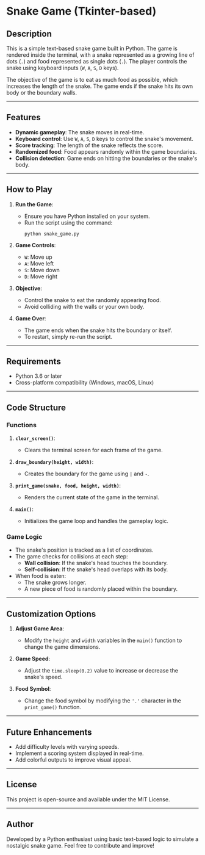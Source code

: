 # Snake Game (Tkinter-based)

## **Description**
This is a simple text-based snake game built in Python. The game is rendered inside the terminal, with a snake represented as a growing line of dots (`.`) and food represented as single dots (`.`). The player controls the snake using keyboard inputs (`W`, `A`, `S`, `D` keys).

The objective of the game is to eat as much food as possible, which increases the length of the snake. The game ends if the snake hits its own body or the boundary walls.

---

## **Features**
- **Dynamic gameplay**: The snake moves in real-time.
- **Keyboard control**: Use `W`, `A`, `S`, `D` keys to control the snake's movement.
- **Score tracking**: The length of the snake reflects the score.
- **Randomized food**: Food appears randomly within the game boundaries.
- **Collision detection**: Game ends on hitting the boundaries or the snake's body.

---

## **How to Play**
1. **Run the Game**:
   - Ensure you have Python installed on your system.
   - Run the script using the command:
     ```
     python snake_game.py
     ```

2. **Game Controls**:
   - `W`: Move up
   - `A`: Move left
   - `S`: Move down
   - `D`: Move right

3. **Objective**:
   - Control the snake to eat the randomly appearing food.
   - Avoid colliding with the walls or your own body.

4. **Game Over**:
   - The game ends when the snake hits the boundary or itself.
   - To restart, simply re-run the script.

---

## **Requirements**
- Python 3.6 or later
- Cross-platform compatibility (Windows, macOS, Linux)

---

## **Code Structure**
### **Functions**
1. **`clear_screen()`**:
   - Clears the terminal screen for each frame of the game.

2. **`draw_boundary(height, width)`**:
   - Creates the boundary for the game using `|` and `-`.

3. **`print_game(snake, food, height, width)`**:
   - Renders the current state of the game in the terminal.

4. **`main()`**:
   - Initializes the game loop and handles the gameplay logic.

### **Game Logic**
- The snake's position is tracked as a list of coordinates.
- The game checks for collisions at each step:
  - **Wall collision**: If the snake's head touches the boundary.
  - **Self-collision**: If the snake's head overlaps with its body.
- When food is eaten:
  - The snake grows longer.
  - A new piece of food is randomly placed within the boundary.

---

## **Customization Options**
1. **Adjust Game Area**:
   - Modify the `height` and `width` variables in the `main()` function to change the game dimensions.

2. **Game Speed**:
   - Adjust the `time.sleep(0.2)` value to increase or decrease the snake's speed.

3. **Food Symbol**:
   - Change the food symbol by modifying the `'.'` character in the `print_game()` function.

---

## **Future Enhancements**
- Add difficulty levels with varying speeds.
- Implement a scoring system displayed in real-time.
- Add colorful outputs to improve visual appeal.

---

## **License**
This project is open-source and available under the MIT License.

---

## **Author**
Developed by a Python enthusiast using basic text-based logic to simulate a nostalgic snake game. Feel free to contribute and improve!

